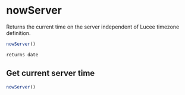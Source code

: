 # nowServer

Returns the current time on the server independent of Lucee timezone definition.

```javascript
nowServer()
```

```javascript
returns date
```

## Get current server time

```javascript
nowServer()
```
